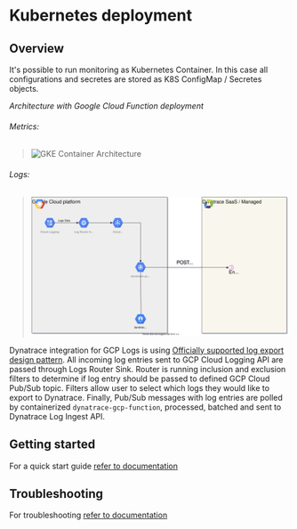 # Kubernetes deployment

## Overview
It's possible to run monitoring as Kubernetes Container. In this case all configurations and secretes are stored as K8S ConfigMap / Secretes objects. 

*Architecture with Google Cloud Function deployment*

###### Metrics:

>![GKE Container Architecture](./../img/architecture-k8s.svg)

###### Logs:
>![Architecture](./../img/logs-architecture.svg)

Dynatrace integration for GCP Logs is using [Officially supported log export design pattern](https://cloud.google.com/logging/docs/export). All incoming log entries sent to GCP Cloud Logging API are passed through Logs Router Sink. Router is running inclusion and exclusion filters to determine if log entry should be passed to defined GCP Cloud Pub/Sub topic. Filters allow user to select which logs they would like to export to Dynatrace. Finally, Pub/Sub messages with log entries are polled by containerized `dynatrace-gcp-function`, processed, batched and sent to Dynatrace Log Ingest API. 

## Getting started
For a quick start guide [refer to documentation](https://www.dynatrace.com/support/help/shortlink/deploy-k8)


## Troubleshooting
For troubleshooting [refer to documentation](https://www.dynatrace.com/support/help/shortlink/troubleshoot-gcp)
